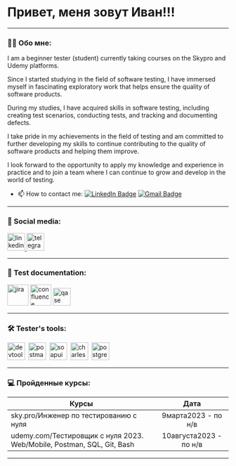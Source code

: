 # Привет, меня зовут Иван!!!

---

### 👨‍💻 Обо мне:

I am a beginner tester (student) currently taking courses on the Skypro and Udemy platforms.

Since I started studying in the field of software testing, I have immersed myself in fascinating exploratory work that helps ensure the quality of software products.

During my studies, I have acquired skills in software testing, including creating test scenarios, conducting tests, and tracking and documenting defects.

I take pride in my achievements in the field of testing and am committed to further developing my skills to continue contributing to the quality of software products and helping them improve.

I look forward to the opportunity to apply my knowledge and experience in practice and to join a team where I can continue to grow and develop in the world of testing.

- 📫 How to contact me: [![LinkedIn Badge](https://img.shields.io/badge/-@иванагапов-blue?style=flat&logo=LinkedIn&logoColor=white)](https://www.linkedin.com/in/%D0%B8%D0%B2%D0%B0%D0%BD-%D0%B0%D0%B3%D0%B0%D0%BF%D0%BE%D0%B2-333ab527b/) [![Gmail Badge](https://img.shields.io/badge/-Gmail-red?style=flat&logo=Gmail&logoColor=white)](mailto:agapovivand33@gmail.com)

---

### 🤝 Social media:

   <div id="badges">
      <a href="https://www.linkedin.com/in/%D0%B8%D0%B2%D0%B0%D0%BD-%D0%B0%D0%B3%D0%B0%D0%BF%D0%BE%D0%B2-333ab527b/" target="_blank">
        <img src="https://cdn-icons-png.flaticon.com/512/2504/2504799.png" width="40" height="40" alt="linkedin" />
      </a>
      <a href="https://t.me/AgapovIvan33" target="_blank">
        <img src="https://cdn-icons-png.flaticon.com/512/2111/2111646.png" width="40" height="40" alt="telegram" />
      </a>

---

### 📁 Test documentation:

<div>
   <img width="48" height="48" src="https://img.icons8.com/color/48/jira.png" alt="jira"/>
  <img width="48" height="48" src="https://img.icons8.com/fluency/48/confluence.png" alt="confluence"/>
  <img src="https://luna1.co/eb0187.png" title="qase" alt="qase" width="40" height="40"/>&nbsp
</div>

---

### 🛠 Tester's tools:
  <div>
    <img src="https://d33wubrfki0l68.cloudfront.net/38b5c953a4667366685d55db55d057c86db1fc54/a0fdc/static/acae6b24d940347661ca901ea07f47c1/chrome-dev-logo-icon.png" title="devtools" alt="devtools" width="40" height="40"/>&nbsp
    <img src="https://www.vectorlogo.zone/logos/getpostman/getpostman-icon.svg" title="postman" alt="postman" width="40" height="40"/>&nbsp
    <img src="https://static0.smartbear.co/smartbearbrand/media/images/home/soapui-icon.svg" title="soapui" alt="soapui" width="40" height="40"/>&nbsp
    <img src="https://cdn.icon-icons.com/icons2/3053/PNG/512/charles_proxy_macos_bigsur_icon_190302.png" title="charles-proxy" alt="charles-proxy" width="40" height="40"/>&nbsp
    <img src="https://www.vectorlogo.zone/logos/postgresql/postgresql-icon.svg" title="postgresql" alt="postgreSQL" width="40" height="40"/>&nbsp
</div>

---


### 💻 Пройденные курсы:

| Курсы                                                           | Дата              |
| ----------------------------------------------------------------| :---------------: |
| sky.pro/Инженер по тестированию с нуля                          | 9марта2023 - по н/в |
| udemy.com/Тестировщик с нуля 2023. Web/Mobile, Postman, SQL, Git, Bash | 10августа2023 - по н/в|


---


